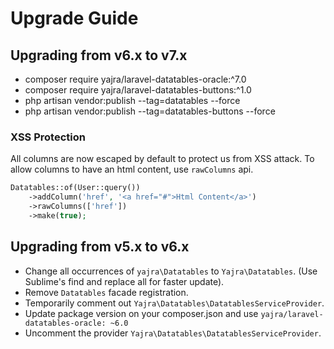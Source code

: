 # Upgrade Guide

<a name="v6-to-v7"></a>
## Upgrading from v6.x to v7.x
- composer require yajra/laravel-datatables-oracle:^7.0
- composer require yajra/laravel-datatables-buttons:^1.0
- php artisan vendor:publish --tag=datatables --force
- php artisan vendor:publish --tag=datatables-buttons --force

### XSS Protection
All columns are now escaped by default to protect us from XSS attack. To allow columns to have an html content, use `rawColumns` api.

```php
Datatables::of(User::query())
	->addColumn('href', '<a href="#">Html Content</a>')
	->rawColumns(['href'])
	->make(true);
```

  
<a name="v5-to-v6"></a>
## Upgrading from v5.x to v6.x
- Change all occurrences of `yajra\Datatables` to `Yajra\Datatables`. (Use Sublime's find and replace all for faster update).
- Remove `Datatables` facade registration.
- Temporarily comment out `Yajra\Datatables\DatatablesServiceProvider`.
- Update package version on your composer.json and use `yajra/laravel-datatables-oracle: ~6.0`
- Uncomment the provider `Yajra\Datatables\DatatablesServiceProvider`.
